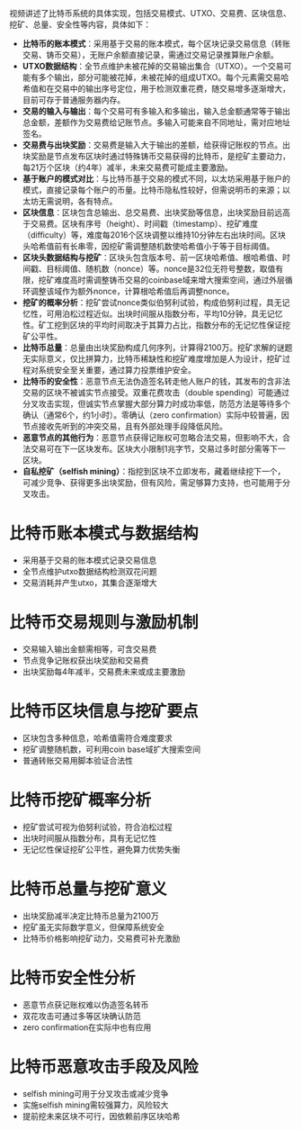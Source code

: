 视频讲述了比特币系统的具体实现，包括交易模式、UTXO、交易费、区块信息、挖矿、总量、安全性等内容，具体如下：
- **比特币的账本模式**：采用基于交易的账本模式，每个区块记录交易信息（转账交易、铸币交易），无账户余额直接记录，需通过交易记录推算账户余额。
- **UTXO数据结构**：全节点维护未被花掉的交易输出集合（UTXO）。一个交易可能有多个输出，部分可能被花掉，未被花掉的组成UTXO。每个元素需交易哈希值和在交易中的输出序号定位，用于检测双重花费，随交易增多逐渐增大，目前可存于普通服务器内存。
- **交易的输入与输出**：每个交易可有多输入和多输出，输入总金额通常等于输出总金额，差额作为交易费给记账节点。多输入可能来自不同地址，需对应地址签名。
- **交易费与出块奖励**：交易费是输入大于输出的差额，给获得记账权的节点。出块奖励是节点发布区块时通过特殊铸币交易获得的比特币，是挖矿主要动力，每21万个区块（约4年）减半，未来交易费可能成主要激励。
- **基于账户的模式对比**：与比特币基于交易的模式不同，以太坊采用基于账户的模式，直接记录每个账户的币量。比特币隐私性较好，但需说明币的来源；以太坊无需说明，各有特点。
- **区块信息**：区块包含总输出、总交易费、出块奖励等信息，出块奖励目前远高于交易费。区块有序号（height）、时间戳（timestamp）、挖矿难度（difficulty）等，难度每2016个区块调整以维持10分钟左右出块时间。区块头哈希值前有长串零，因挖矿需调整随机数使哈希值小于等于目标阈值。
- **区块头数据结构与挖矿**：区块头包含版本号、前一区块哈希值、根哈希值、时间戳、目标阈值、随机数（nonce）等。nonce是32位无符号整数，取值有限，挖矿难度高时需调整铸币交易的coinbase域来增大搜索空间，通过外层循环调整该域作为额外nonce，计算根哈希值后再调整nonce。
- **挖矿的概率分析**：挖矿尝试nonce类似伯努利试验，构成伯努利过程，具无记忆性，可用泊松过程近似。出块时间服从指数分布，平均10分钟，具无记忆性。矿工挖到区块的平均时间取决于其算力占比，指数分布的无记忆性保证挖矿公平性。
- **比特币总量**：总量由出块奖励构成几何序列，计算得2100万。挖矿求解的谜题无实际意义，仅比拼算力，比特币稀缺性和挖矿难度增加是人为设计，挖矿过程对系统安全至关重要，通过算力投票维护安全。
- **比特币的安全性**：恶意节点无法伪造签名转走他人账户的钱，其发布的含非法交易的区块不被诚实节点接受。双重花费攻击（double spending）可能通过分叉攻击实现，但诚实节点掌握大部分算力时成功率低，防范方法是等待多个确认（通常6个，约1小时）。零确认（zero confirmation）实际中较普遍，因节点接收先听到的冲突交易，且有外部处理手段降低风险。
- **恶意节点的其他行为**：恶意节点获得记账权可忽略合法交易，但影响不大，合法交易可在下一区块发布。区块大小限制1兆字节，交易过多时部分需等下一区块。
- **自私挖矿（selfish mining）**：指挖到区块不立即发布，藏着继续挖下一个，可减少竞争、获得更多出块奖励，但有风险，需足够算力支持，也可能用于分叉攻击。


# **比特币账本模式与数据结构**
- 采用基于交易的账本模式记录交易信息
- 全节点维护utxo数据结构检测双花问题
- 交易消耗并产生utxo，其集合逐渐增大
# **比特币交易规则与激励机制**
- 交易输入输出金额需相等，可含交易费
- 节点竞争记账权获出块奖励和交易费
- 出块奖励每4年减半，交易费未来或成主要激励
# **比特币区块信息与挖矿要点**
- 区块包含多种信息，哈希值需符合难度要求
- 挖矿调整随机数，可利用coin base域扩大搜索空间
- 普通转账交易用脚本验证合法性
# **比特币挖矿概率分析**
- 挖矿尝试可视为伯努利试验，符合泊松过程
- 出块时间服从指数分布，具有无记忆性
- 无记忆性保证挖矿公平性，避免算力优势失衡
# **比特币总量与挖矿意义**
- 出块奖励减半决定比特币总量为2100万
- 挖矿虽无实际数学意义，但保障系统安全
- 比特币价格影响挖矿动力，交易费可补充激励
# **比特币安全性分析**
- 恶意节点获记账权难以伪造签名转币
- 双花攻击可通过多等区块确认防范
- zero confirmation在实际中也有应用
# **比特币恶意攻击手段及风险**
- selfish mining可用于分叉攻击或减少竞争
- 实施selfish mining需较强算力，风险较大
- 提前挖未来区块不可行，因依赖前序区块哈希